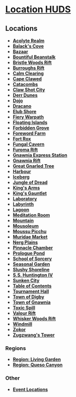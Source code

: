 # [Location HUDS](https://www.mousehuntgame.com/preferences.php?tab=mousehunt-improved-settings#mousehunt-improved-settings-location-hud)

## Locations

- **[Acolyte Realm](acolyte-realm.md)**
- **[Balack's Cove](balacks-cove.md)**
- **[Bazaar](bazaar.md)**
- **[Bountiful Beanstalk](bountiful-beanstalk.md)**
- **[Bristle Woods Rift](bristle-woods-rift.md)**
- **[Burroughs Rift](burroughs-rift.md)**
- **[Calm Clearing](calm-clearing.md)**
- **[Cape Clawed](cape-clawed.md)**
- **[Catacombs](catacombs.md)**
- **[Claw Shot City](claw-shot-city.md)**
- **[Derr Dunes](derr-dunes.md)**
- **[Dojo](dojo.md)**
- **[Dracano](dracano.md)**
- **[Elub Shore](elub-shore.md)**
- **[Fiery Warpath](fiery-warpath.md)**
- **[Floating Islands](floating-islands.md)**
- **[Forbidden Grove](forbidden-grove.md)**
- **[Foreword Farm](foreword-farm.md)**
- **[Fort Rox](fort-rox.md)**
- **[Fungal Cavern](fungal-cavern.md)**
- **[Furoma Rift](furoma-rift.md)**
- **[Gnawnia Express Station](gnawnia-express-station.md)**
- **[Gnawnia Rift](gnawnia-rift.md)**
- **[Great Gnarled Tree](great-gnarled-tree.md)**
- **[Harbour](harbour.md)**
- **[Iceberg](iceberg.md)**
- **[Jungle of Dread](jungle-of-dread.md)**
- **[King's Arms](kings-arms.md)**
- **[King's Gauntlet](kings-gauntlet.md)**
- **[Laboratory](laboratory.md)**
- **[Labyrinth](labyrinth.md)**
- **[Lagoon](lagoon.md)**
- **[Meditation Room](meditation-room.md)**
- **[Mountain](mountain.md)**
- **[Mousoleum](mousoleum.md)**
- **[Moussu Picchu](moussu-picchu.md)**
- **[Muridae Market](muridae-market.md)**
- **[Nerg Plains](nerg-plains.md)**
- **[Pinnacle Chamber](pinnacle-chamber.md)**
- **[Prologue Pond](prologue-pond.md)**
- **[School of Sorcery](school-of-sorcery.md)**
- **[Seasonal Garden](seasonal-garden.md)**
- **[Slushy Shoreline](slushy-shoreline.md)**
- **[S.S. Huntington IV](ss-huntington-iv.md)**
- **[Sunken City](sunken-city.md)**
- **[Table of Contents](table-of-contents.md)**
- **[Tournament Hall](tournament-hall.md)**
- **[Town of Digby](town-of-digby.md)**
- **[Town of Gnawnia](town-of-gnawnia.md)**
- **[Toxic Spill](toxic-spill.md)**
- **[Valour Rift](valour-rift.md)**
- **[Whisker Woods Rift](whisker-woods-rift.md)**
- **[Windmill](windmill.md)**
- **[Zokor](zokor.md)**
- **[Zugzwang's Tower](zugzwangs-tower.md)**

### Regions

- **[Region: Living Garden](region-living-garden.md)**
- **[Region: Queso Canyon](queso-canyon.md)**

### Other

- **[Event Locations](event-locations.md)**
